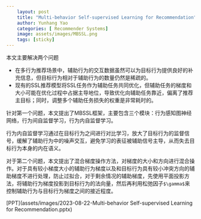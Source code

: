 ```yaml
---
    layout: post
    title: "Multi-behavior Self-supervised Learning for Recommendation"
    author: Yunhang Yao
    categories: [ Recommender Systems]
    image: assets/images/MBSSL.png
    tags: [sticky]
---
```


本文主要解决两个问题

*   在多行为推荐场景中，辅助行为的交互数据虽然可以为目标行为提供良好的补充信息，但目标行为相对于辅助行为的数量仍然是稀疏的。
*   现有的SSL推荐模型将SSL任务作为辅助任务共同优化，但辅助任务的梯度和大小可能在优化过程中占据主导地位，导致优化向辅助任务靠近，偏离了推荐主目标；同时，调整多个辅助任务损失的权重是非常耗时的。

针对第一个问题，本文提出了MBSSL框架，主要包含三个模块：行为感知图神经网络，行为间自监督学习，行为内自监督学习。

行为内自监督学习通过在目标行为之间进行对比学习，放大了目标行为的监督信号，缓解了辅助行为中的噪声交互，避免学习的表征被辅助信号主导，从而失去目标行为本身的内在语义。

对于第二个问题，本文提出了混合梯度操作方法，对梯度的大小和方向进行混合操作。对于具有较小梯度大小的辅助行为梯度以及和目标行为具有较小冲突方向的辅助梯度不进行处理，防止过拟合，对于剩余情况的辅助梯度，先使用平面投影方法，将辅助行为梯度投影到目标行为的法向量，然后再利用松弛因子`$\gamma$`来控制辅助行为与目标行为梯度之间的接近程度。

[PPT](assets/images/2023-08-22-Multi-behavior Self-supervised Learning for Recommendation.pptx)